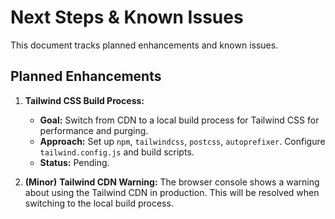 # Next Steps & Known Issues

This document tracks planned enhancements and known issues.

## Planned Enhancements

1.  **Tailwind CSS Build Process:**
    -   **Goal:** Switch from CDN to a local build process for Tailwind CSS for performance and purging.
    -   **Approach:** Set up `npm`, `tailwindcss`, `postcss`, `autoprefixer`. Configure `tailwind.config.js` and build scripts.
    -   **Status:** Pending.

2.  **(Minor)** **Tailwind CDN Warning:** The browser console shows a warning about using the Tailwind CDN in production. This will be resolved when switching to the local build process.